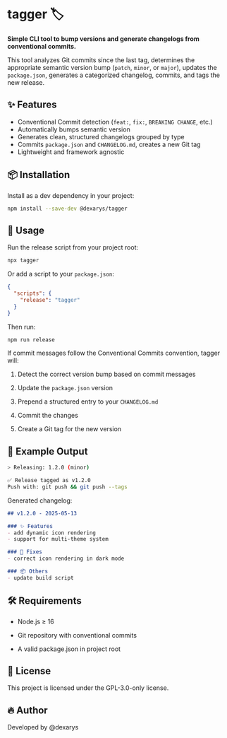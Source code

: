 # tagger 🏷️

**Simple CLI tool to bump versions and generate changelogs from conventional commits.**

This tool analyzes Git commits since the last tag, determines the appropriate semantic version bump (`patch`, `minor`, or `major`), updates the `package.json`, generates a categorized changelog, commits, and tags the new release.

## ✨ Features

- Conventional Commit detection (`feat:`, `fix:`, `BREAKING CHANGE`, etc.)
- Automatically bumps semantic version
- Generates clean, structured changelogs grouped by type
- Commits `package.json` and `CHANGELOG.md`, creates a new Git tag
- Lightweight and framework agnostic

## 📦 Installation

Install as a dev dependency in your project:

```bash
npm install --save-dev @dexarys/tagger
```

## 🚀 Usage
Run the release script from your project root:

``` bash
npx tagger
```

Or add a script to your ``package.json``:

```json
{
  "scripts": {
    "release": "tagger"
  }
}
```

Then run:

``` bash
npm run release
```

If commit messages follow the Conventional Commits convention, tagger will:

1. Detect the correct version bump based on commit messages

2. Update the ``package.json`` version

3. Prepend a structured entry to your ``CHANGELOG.md``

4. Commit the changes

5. Create a Git tag for the new version

## 📄 Example Output

``` bash
> Releasing: 1.2.0 (minor)

✅ Release tagged as v1.2.0
Push with: git push && git push --tags
```

Generated changelog:

``` md
## v1.2.0 - 2025-05-13

### ✨ Features
- add dynamic icon rendering
- support for multi-theme system

### 🐛 Fixes
- correct icon rendering in dark mode

### 📦 Others
- update build script
```

## 🛠️ Requirements
- Node.js ≥ 16

- Git repository with conventional commits

- A valid package.json in project root


## 📘 License
This project is licensed under the GPL-3.0-only license.

## 🔥 Author
Developed by @dexarys